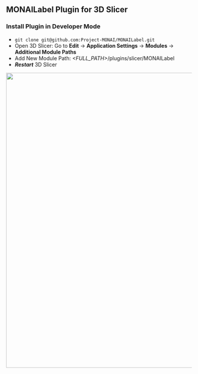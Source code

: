 ## MONAILabel Plugin for 3D Slicer

### Install Plugin in Developer Mode

- `git clone git@github.com:Project-MONAI/MONAILabel.git`
- Open 3D Slicer: Go to **Edit** -> **Application Settings** -> **Modules** -> **Additional Module Paths**
- Add New Module Path: _<FULL_PATH>_/plugins/slicer/MONAILabel
- _**Restart**_ 3D Slicer

<img src="https://user-images.githubusercontent.com/7339051/120266996-fa98c480-c29a-11eb-93a3-36d50d791073.png" width="800"/>

